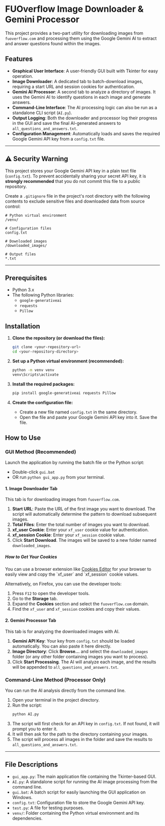 # FUOverflow Image Downloader & Gemini Processor

This project provides a two-part utility for downloading images from `fuoverflow.com` and processing them using the Google Gemini AI to extract and answer questions found within the images.

## Features

- **Graphical User Interface**: A user-friendly GUI built with Tkinter for easy operation.
- **Image Downloader**: A dedicated tab to batch-download images, requiring a start URL and session cookies for authentication.
- **Gemini AI Processor**: A second tab to analyze a directory of images. It uses the Gemini AI to identify questions in each image and generate answers.
- **Command-Line Interface**: The AI processing logic can also be run as a standalone CLI script (`AI.py`).
- **Output Logging**: Both the downloader and processor log their progress in the GUI and save the final AI-generated answers to `all_questions_and_answers.txt`.
- **Configuration Management**: Automatically loads and saves the required Google Gemini API key from a `config.txt` file.

---

## ⚠️ Security Warning

This project stores your Google Gemini API key in a plain text file (`config.txt`). To prevent accidentally sharing your secret API key, it is **strongly recommended** that you do not commit this file to a public repository.

Create a `.gitignore` file in the project's root directory with the following contents to exclude sensitive files and downloaded data from source control:

```
# Python virtual environment
/venv/

# Configuration files
config.txt

# Downloaded images
/downloaded_images/

# Output files
*.txt
```

---

## Prerequisites

- Python 3.x
- The following Python libraries:
  - `google-generativeai`
  - `requests`
  - `Pillow`

## Installation

1.  **Clone the repository (or download the files):**
    ```bash
    git clone <your-repository-url>
    cd <your-repository-directory>
    ```

2.  **Set up a Python virtual environment (recommended):**
    ```bash
    python -m venv venv
    venv\Scripts\activate
    ```

3.  **Install the required packages:**
    ```bash
    pip install google-generativeai requests Pillow
    ```

4.  **Create the configuration file:**
    - Create a new file named `config.txt` in the same directory.
    - Open the file and paste your Google Gemini API key into it. Save the file.

## How to Use

### GUI Method (Recommended)

Launch the application by running the batch file or the Python script:

- Double-click `gui.bat`
- OR run `python gui_app.py` from your terminal.

#### 1. Image Downloader Tab

This tab is for downloading images from `fuoverflow.com`.

1.  **Start URL**: Paste the URL of the first image you want to download. The script will automatically determine the pattern to download subsequent images.
2.  **Total Files**: Enter the total number of images you want to download.
3.  **xf_user Cookie**: Enter your `xf_user` cookie value for authentication.
4.  **xf_session Cookie**: Enter your `xf_session` cookie value.
5.  Click **Start Download**. The images will be saved to a new folder named `downloaded_images`.

##### How to Get Your Cookies
You can use a browser extension like [Cookies Editor]([https://pages.github.com/](https://chromewebstore.google.com/detail/cookie-editor/hlkenndednhfkekhgcdicdfddnkalmdm)) for your browser to easily view and copy the `xf_user` and `xf_session` cookie values.

Alternatively, on Firefox, you can use the developer tools:
1. Press `F12` to open the developer tools.
2. Go to the **Storage** tab.
3. Expand the **Cookies** section and select the `fuoverflow.com` domain.
4. Find the `xf_user` and `xf_session` cookies and copy their values.

#### 2. Gemini Processor Tab

This tab is for analyzing the downloaded images with AI.

1.  **Gemini API Key**: Your key from `config.txt` should be loaded automatically. You can also paste it here directly.
2.  **Image Directory**: Click **Browse...** and select the `downloaded_images` folder (or any other folder containing images you want to process).
3.  Click **Start Processing**. The AI will analyze each image, and the results will be appended to `all_questions_and_answers.txt`.

### Command-Line Method (Processor Only)

You can run the AI analysis directly from the command line.

1.  Open your terminal in the project directory.
2.  Run the script:
    ```bash
    python AI.py
    ```
3.  The script will first check for an API key in `config.txt`. If not found, it will prompt you to enter it.
4.  It will then ask for the path to the directory containing your images.
5.  The script will process all images in the folder and save the results to `all_questions_and_answers.txt`.

---

## File Descriptions

- `gui_app.py`: The main application file containing the Tkinter-based GUI.
- `AI.py`: A standalone script for running the AI image processing from the command line.
- `gui.bat`: A batch script for easily launching the GUI application on Windows.
- `config.txt`: Configuration file to store the Google Gemini API key.
- `test.py`: A file for testing purposes.
- `venv/`: Folder containing the Python virtual environment and its dependencies.
